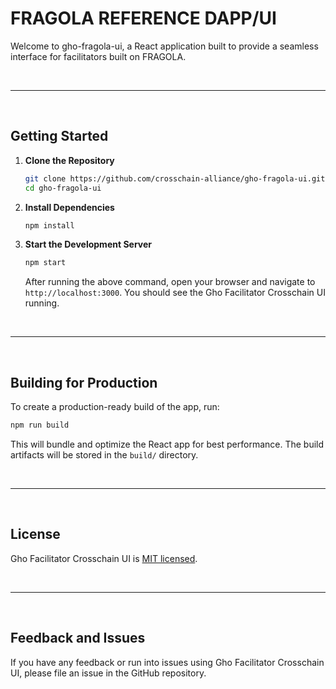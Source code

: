 # FRAGOLA REFERENCE DAPP/UI

Welcome to gho-fragola-ui, a React application built to provide a seamless interface for facilitators built on FRAGOLA. 


&nbsp;

***

&nbsp;

## Getting Started

1. **Clone the Repository**

   ```bash
   git clone https://github.com/crosschain-alliance/gho-fragola-ui.git
   cd gho-fragola-ui
   ```

2. **Install Dependencies**

   ```bash
   npm install
   ```

3. **Start the Development Server**

   ```bash
   npm start
   ```

   After running the above command, open your browser and navigate to `http://localhost:3000`. You should see the Gho Facilitator Crosschain UI running.

&nbsp;

***

&nbsp;

## Building for Production

To create a production-ready build of the app, run:

```bash
npm run build
```

This will bundle and optimize the React app for best performance. The build artifacts will be stored in the `build/` directory.


&nbsp;

***

&nbsp;

## License

Gho Facilitator Crosschain UI is [MIT licensed](./LICENSE).


&nbsp;

***

&nbsp;

## Feedback and Issues

If you have any feedback or run into issues using Gho Facilitator Crosschain UI, please file an issue in the GitHub repository.
